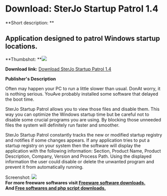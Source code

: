 # Download: SterJo Startup Patrol 1.4

**Short description: **

## Application designed to patrol Windows startup locations.

  
**Thumbshot: **![](http://www.freewarefiles.com/screenshot/strtpptrl_md.jpg)   
  
**Download link:** [Download SterJo Startup Patrol 1.4](http://freesoftwares.boysofts.com/SterJo-Startup-Patrol_program_81653.html)  
  

**Publisher's Description**  
  

Often may happen your PC to run a little slower than usual. DonAt worry, it is
nothing serious. YouAve probably installed some software that delayed the boot
time.

SterJo Startup Patrol allows you to view those files and disable them. This
way you can optimize the Windows startup time but be careful not to disable
some crucial programs you are using. By blocking those unneeded files the
system will definitely run faster and smoother.

SterJo Startup Patrol constantly tracks the new or modified startup registry
and notifies if some changes appears. If any application tries to put a
startup registry on your system then the software will display the application
with the following information: Section, Product Name, Product Description,
Company, Version and Process Path. Using the displayed information the user
could disable or delete the unwanted program and prevent it from automatically
running.

  
  
Screenshot: ![](http://www.freewarefiles.com/screenshot/strtpptrl.jpg)  
**For more freeware softwares visit [Freeware software downloads.](http://freesoftwares.boysofts.com/)**   
**And [Free softwares and php script downloads.](http://www.boysofts.com/)**

